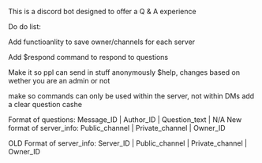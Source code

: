 This is a discord bot designed to offer a Q & A experience

Do do list:

Add functioanlity to save owner/channels for each server

Add $respond command to respond to questions

Make it so ppl can send in stuff anonymously 
$help, changes based on wether you are an admin or not

make so commands can only be used within the server, not within DMs
add a clear question cashe

Format of questions: Message_ID | Author_ID | Question_text | N/A
New format of server_info: Public_channel |  Private_channel | Owner_ID

OLD Format of server_info: Server_ID | Public_channel | Private_channel | Owner_ID